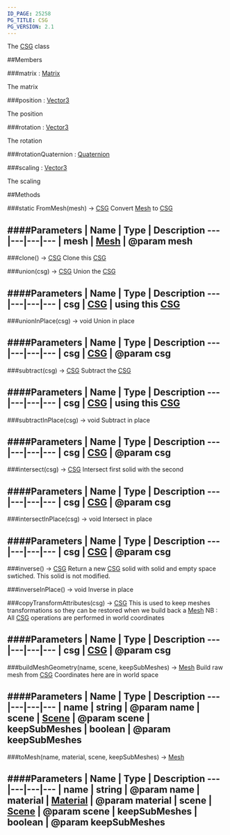 ```yaml
---
ID_PAGE: 25258
PG_TITLE: CSG
PG_VERSION: 2.1
---
```


The [CSG](/classes/CSG) class







##Members

###matrix : [Matrix](/classes/Matrix)





The matrix




###position : [Vector3](/classes/Vector3)





The position




###rotation : [Vector3](/classes/Vector3)





The rotation




###rotationQuaternion : [Quaternion](/classes/Quaternion)


###scaling : [Vector3](/classes/Vector3)





The scaling















##Methods

###static FromMesh(mesh) &rarr; [CSG](/classes/CSG)
Convert [Mesh](/classes/Mesh) to [CSG](/classes/CSG)







####Parameters
 | Name | Type | Description
---|---|---|---
 | mesh | [Mesh](/classes/Mesh) | @param mesh
---

###clone() &rarr; [CSG](/classes/CSG)
Clone this [CSG](/classes/CSG)








###union(csg) &rarr; [CSG](/classes/CSG)
Union the [CSG](/classes/CSG)







####Parameters
 | Name | Type | Description
---|---|---|---
 | csg | [CSG](/classes/CSG) | using this [CSG](/classes/CSG)
---

###unionInPlace(csg) &rarr; void
Union in place







####Parameters
 | Name | Type | Description
---|---|---|---
 | csg | [CSG](/classes/CSG) | @param csg
---

###subtract(csg) &rarr; [CSG](/classes/CSG)
Subtract the [CSG](/classes/CSG)







####Parameters
 | Name | Type | Description
---|---|---|---
 | csg | [CSG](/classes/CSG) | using this [CSG](/classes/CSG)
---

###subtractInPlace(csg) &rarr; void
Subtract in place







####Parameters
 | Name | Type | Description
---|---|---|---
 | csg | [CSG](/classes/CSG) | @param csg
---

###intersect(csg) &rarr; [CSG](/classes/CSG)
Intersect first solid with the second







####Parameters
 | Name | Type | Description
---|---|---|---
 | csg | [CSG](/classes/CSG) | @param csg
---

###intersectInPlace(csg) &rarr; void
Intersect in place







####Parameters
 | Name | Type | Description
---|---|---|---
 | csg | [CSG](/classes/CSG) | @param csg
---

###inverse() &rarr; [CSG](/classes/CSG)
Return a new [CSG](/classes/CSG) solid with solid and empty space swtiched. This solid is not modified.








###inverseInPlace() &rarr; void
Inverse in place








###copyTransformAttributes(csg) &rarr; [CSG](/classes/CSG)
This is used to keep meshes transformations so they can be restored
when we build back a [Mesh](/classes/Mesh)
NB : All [CSG](/classes/CSG) operations are performed in world coordinates







####Parameters
 | Name | Type | Description
---|---|---|---
 | csg | [CSG](/classes/CSG) | @param csg
---

###buildMeshGeometry(name, scene, keepSubMeshes) &rarr; [Mesh](/classes/Mesh)
Build raw mesh from [CSG](/classes/CSG)
Coordinates here are in world space







####Parameters
 | Name | Type | Description
---|---|---|---
 | name | string | @param name
 | scene | [Scene](/classes/Scene) | @param scene
 | keepSubMeshes | boolean | @param keepSubMeshes
---

###toMesh(name, material, scene, keepSubMeshes) &rarr; [Mesh](/classes/Mesh)

####Parameters
 | Name | Type | Description
---|---|---|---
 | name | string | @param name
 | material | [Material](/classes/Material) | @param material
 | scene | [Scene](/classes/Scene) | @param scene
 | keepSubMeshes | boolean | @param keepSubMeshes
---

